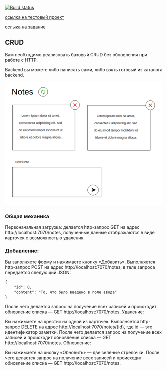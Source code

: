 
[![Build status](https://ci.appveyor.com/api/projects/status/0f9dcbl84x2mnvwc?svg=true)](https://ci.appveyor.com/project/Mariza0/react-hw6-homeworks-lifecycle-http-crud-frontend)

[ссылка на тестовый проект](https://mariza0.github.io/react-hw6-homeworks-lifecycle-http-crud-frontend/) 

[сслыка на задание](https://github.com/netology-code/ra16-homeworks/tree/ra-51/lifecycle-http/crud)


## CRUD
Вам необходимо реализовать базовый CRUD без обновления при работе с HTTP.

Backend вы можете либо написать сами, либо взять готовый из каталога backend.

![](/src//img/crud.png)
### Общая механика
Первоначальная загрузка: делается http-запрос GET на адрес http://localhost:7070/notes, полученные данные отображаются в виде карточек с возможностью удаления.

### Добавление:

Вы заполняете форму и нажимаете кнопку «Добавить».
Выполняется http-запрос POST на адрес http://localhost:7070/notes, в теле запроса передаётся следующий JSON:
```
{
    "id": 0,
    "content": "То, что было введено в поле ввода"
}
```
После чего делается запрос на получение всех записей и происходит обновление списка — GET http://localhost:7070/notes.
Удаление:

Вы нажимаете на крестик на одной из карточек.
Выполняется http-запрос DELETE на адрес http://localhost:7070/notes/{id}, где id — это идентификатор заметки.
После чего делается запрос на получение всех записей и происходит обновление списка — GET http://localhost:7070/notes.
Обновление:

Вы нажимаете на кнопку «Обновить» — две зелёные стрелочки.
После чего делается запрос на получение всех записей и происходит обновление списка — GET http://localhost:7070/notes.